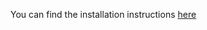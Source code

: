 You can find the installation instructions [here](https://hyperloop-rails.github.io/panorama/docs/docker)
